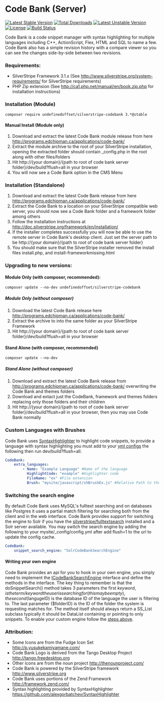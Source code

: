Code Bank (Server)
=================
[![Latest Stable Version](https://poser.pugx.org/undefinedoffset/silverstripe-codebank/v/stable.png)](https://packagist.org/packages/undefinedoffset/silverstripe-codebank) [![Total Downloads](https://poser.pugx.org/undefinedoffset/silverstripe-codebank/downloads.png)](https://packagist.org/packages/undefinedoffset/silverstripe-codebank) [![Latest Unstable Version](https://poser.pugx.org/undefinedoffset/silverstripe-codebank/v/unstable.png)](https://packagist.org/packages/undefinedoffset/silverstripe-codebank) [![License](https://poser.pugx.org/undefinedoffset/silverstripe-codebank/license.png)](https://packagist.org/packages/undefinedoffset/silverstripe-codebank) [![Build Status](https://travis-ci.org/UndefinedOffset/silverstripe-codebank.png)](https://travis-ci.org/UndefinedOffset/silverstripe-codebank)

Code Bank is a code snippet manager with syntax highlighting for multiple languages including C++, ActionScript, Flex, HTML and SQL to name a few. Code Bank also has a simple revision history with a compare viewer so you can see the changes side-by-side between two revisions.


### Requirements:
* SilverStripe Framework 3.1.x (See http://www.silverstripe.org/system-requirements/ for SilverStripe requirements)
* PHP Zip extension (See http://ca1.php.net/manual/en/book.zip.php for installation instructions)


### Installation (Module)
```
composer require undefinedoffset/silverstripe-codebank 3.*@stable
```

#### Manual Install (Module only)
1. Download and extract the latest Code Bank module release from here http://programs.edchipman.ca/applications/code-bank/
2. Extract the module archive to the root of your SilverStripe installation, opening the extracted folder should contain _config.php in the root along with other files/folders
3. Hit http://{your domain}/{path to root of code bank server folder}/dev/build?flush=all in your browser
4. You will now see a Code Bank option in the CMS Menu


### Installation (Standalone)
1. Download and extract the latest Code Bank release from here http://programs.edchipman.ca/applications/code-bank/
2. Extract the Code Bank to a location on your SilverStripe compatible web server, you should now see a Code Bank folder and a framework folder among others
3. Follow the installation instructions at http://doc.silverstripe.org/framework/en/installation/
4. If the installer completes successfully you will now be able to use the remote server in Code Bank's desktop client. Just set the server path to be http://{your domain}/{path to root of code bank server folder}
5. You should make sure that the SilverStripe installer removed the install files install.php, and install-frameworkmissing.html


### Upgrading to new versions:
#### Module Only (with composer, recommended):
```
composer update --no-dev undefinedoffset/silverstripe-codebank
```

##### Module Only (without composer)
1. Download the latest Code Bank release here http://programs.edchipman.ca/applications/code-bank/
2. Extract the archive to into the same folder as your SilverStripe Framework
3. Hit http://{your domain}/{path to root of code bank server folder}/dev/build?flush=all in your browser


#### Stand Alone (with composer, recommended)
```
composer update --no-dev
```

##### Stand Alone (without composer)
1. Download and extract the latest Code Bank release from http://programs.edchipman.ca/applications/code-bank/ overwriting the Code Bank and themes folders
2. Download and extact just the CodeBank, framework and themes folders replacing only those folders and their children
3. Hit http://{your domain}/{path to root of code bank server folder}/dev/build?flush=all in your browser, then you may use Code Bank normally


### Custom Languages with Brushes
Code Bank uses [SyntaxHighlighter](https://github.com/alexgorbatchev/SyntaxHighlighter) to highlight code snippets, to provide a language with syntax highlighting you must add to your [yml configs](http://doc.silverstripe.org/framework/en/topics/configuration#setting-configuration-via-yaml-files) the following then run dev/build?flush=all.
```yml
CodeBank:
    extra_languages:
        - Name: "Example Language" #Name of the language
          HighlightCode: "example" #Highlighter code
          FileName: "ex" #File extension
          Brush: "mysite/javascript/shBrushEx.js" #Relative Path to the snippet highlighter brush
```


### Switching the search engine
By default Code Bank uses MySQL's fulltext searching and on databases like Postgres it uses a partial match filtering for searching both from the client and in the web interface. Code Bank provides support for switching the engine to Solr if you have the [silverstripe/fulltextsearch](https://github.com/silverstripe-labs/silverstripe-fulltextsearch) installed and a Solr server available. You may switch the search engine by adding the following to your mysite/_config/config.yml after add flush=1 to the url to update the config cache.
```yml
CodeBank:
    snippet_search_engine: "SolrCodeBankSearchEngine"
```

#### Writing your own engine
Code Bank provides an api for you to hook in your own engine, you simply need to implement the [ICodeBankSearchEngine](https://github.com/UndefinedOffset/silverstripe-codebank/blob/master/code/search/ICodeBankSearchEngine.php)  interface and define the methods in the interface. The key thing to remember is that the doSnippetSearch() method takes 3 parameters the first $keyword, is the term/keyword the user is searching for (this maybe empty), the second ($langugeID) is the database ID of the language the user is filtering to. The last parameter ($folderID) is the ID of the folder the system is requesting matches for. The method itself should always return a SS_List subclass typically it should be DataList containing or pointing to only snippets. To enable your custom engine follow the [steps above](#switching-the-search-engine).


### Attribution:
* Some Icons are from the Fudge Icon Set http://p.yusukekamiyamane.com/
* Code Bank Logo is derived from the Tango Desktop Project http://tango.freedesktop.org
* Other icons are from the noun project http://thenounproject.com/
* Code Bank is powered by the SilverStripe framework http://www.silverstripe.org
* Code Bank uses portions of the Zend Framework http://framework.zend.com/
* Syntax highlighting provided by SyntaxHighlighter https://github.com/alexgorbatchev/SyntaxHighlighter
